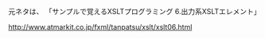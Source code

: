 元ネタは、
「サンプルで覚えるXSLTプログラミング
6.出力系XSLTエレメント」

http://www.atmarkit.co.jp/fxml/tanpatsu/xslt/xslt06.html